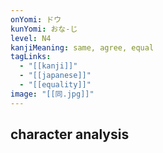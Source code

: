 ```yaml
---
onYomi: ドウ
kunYomi: おな-じ
level: N4
kanjiMeaning: same, agree, equal
tagLinks:
  - "[[kanji]]"
  - "[[japanese]]"
  - "[[equality]]"
image: "[[同.jpg]]"
---
```

## character analysis